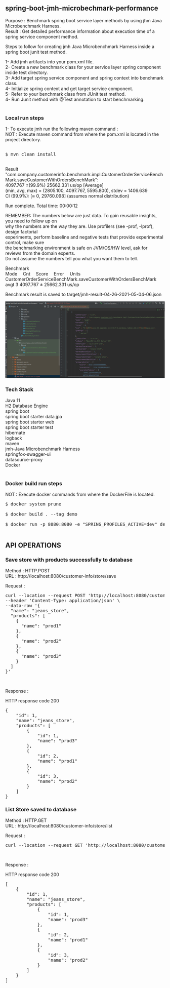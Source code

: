 ## spring-boot-jmh-microbechmark-performance

Purpose : Benchmark spring boot service layer methods by using jhm Java Microbenchmark Harness. <br/>
Result : Get detailed performance information about execution time of a spring service component method. <br/>

Steps to follow for creating jmh Java Microbenchmark Harness inside a spring boot junit test method. <br/>

1- Add jmh artifacts into your pom.xml file. <br/>
2- Create a new benchmark class for your service layer spring component inside test directory. <br/>
3- Add target spring service component and spring context into benchmark class. <br/>
4- Initialize spring context and get target service component. <br/>
5- Refer to your benchmark class from JUnit test method. <br/>
4- Run Junit method with @Test annotation to start benchmarking. <br/>
<br/>
### Local run steps <br/>
1- To execute jmh run the following maven command : <br/>
NOT : Execute maven command from where the pom.xml is located in the project directory. <br/>
<pre> 
$ mvn clean install <br/>
</pre>

Result "com.company.customerinfo.benchmark.impl.CustomerOrderServiceBenchMark.saveCustomerWithOrdersBenchMark": <br/>
       4097.767 ±(99.9%) 25662.331 us/op [Average] <br/>
       (min, avg, max) = (2805.100, 4097.767, 5595.800), stdev = 1406.639 <br/>
       CI (99.9%): [≈ 0, 29760.098] (assumes normal distribution) <br/>

Run complete. Total time: 00:00:12 <br/>

REMEMBER: The numbers below are just data. To gain reusable insights, you need to follow up on <br/>
why the numbers are the way they are. Use profilers (see -prof, -lprof), design factorial <br/>
experiments, perform baseline and negative tests that provide experimental control, make sure <br/>
the benchmarking environment is safe on JVM/OS/HW level, ask for reviews from the domain experts. <br/>
Do not assume the numbers tell you what you want them to tell. <br/>

Benchmark&emsp;&emsp;&emsp;&emsp;&emsp;&emsp;&emsp;&emsp;&emsp;&emsp;&emsp;&emsp;&emsp;&emsp;&emsp;&emsp;&emsp;&emsp;&emsp;&emsp;&emsp;&emsp;&emsp;&emsp;&emsp;&emsp;&emsp;&emsp;  Mode&emsp;   Cnt&emsp;     Score&emsp;       Error&emsp;  Units <br/>
CustomerOrderServiceBenchMark.saveCustomerWithOrdersBenchMark  avgt    3  4097.767 ± 25662.331  us/op <br/>

Benchmark result is saved to target/jmh-result-04-26-2021-05-04-06.json <br/>

![Java Microbenchmark Harness](doc/jmh_result.png) <br/>

### Tech Stack
Java 11 <br/>
H2 Database Engine <br/>
spring boot <br/>
spring boot starter data jpa <br/>
spring boot starter web <br/>
spring boot starter test <br/>
hibernate <br/>
logback <br/>
maven <br/>
jmh-Java Microbenchmark Harness <br/>
springfox-swagger-ui <br/>
datasource-proxy <br/>
Docker <br/>
<br/>

### Docker build run steps
NOT : Execute docker commands from where the DockerFile is located. <br/>
<pre>
$ docker system prune <br/>
$ docker build . --tag demo  <br/>
$ docker run -p 8080:8080 -e "SPRING_PROFILES_ACTIVE=dev" demo:latest <br/>
</pre>

## API OPERATIONS
### Save store with products successfully to database

Method : HTTP.POST <br/>
URL : http://localhost:8080/customer-info/store/save <br/>

Request : 
<pre>
curl --location --request POST 'http://localhost:8080/customer-info/store/save' \
--header 'Content-Type: application/json' \
--data-raw '{
  "name": "jeans_store",
  "products": [
    {
      "name": "prod1"
    },
    {
      "name": "prod2"
    },
    {
      "name": "prod3"
    }
  ]
}'
</pre><br/>

Response : 

HTTP response code 200 <br/>
<pre>
{
    "id": 1,
    "name": "jeans_store",
    "products": [
        {
            "id": 1,
            "name": "prod3"
        },
        {
            "id": 2,
            "name": "prod1"
        },
        {
            "id": 3,
            "name": "prod2"
        }
    ]
}
</pre>


### List Store saved to database

Method : HTTP.GET <br/>
URL : http://localhost:8080/customer-info/store/list <br/>

Request : 
<pre>
curl --location --request GET 'http://localhost:8080/customer-info/store/list'
</pre><br/>

Response : 

HTTP response code 200 <br/>
<pre>
[
    {
        "id": 1,
        "name": "jeans_store",
        "products": [
            {
                "id": 1,
                "name": "prod3"
            },
            {
                "id": 2,
                "name": "prod1"
            },
            {
                "id": 3,
                "name": "prod2"
            }
        ]
    }
]
</pre><br/>
